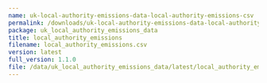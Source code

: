 ```yaml
---
name: uk-local-authority-emissions-data-local-authority-emissions-csv
permalink: /downloads/uk-local-authority-emissions-data-local-authority-emissions-csv/latest
package: uk_local_authority_emissions_data
title: local_authority_emissions
filename: local_authority_emissions.csv
version: latest
full_version: 1.1.0
file: /data/uk_local_authority_emissions_data/latest/local_authority_emissions.csv
---
```

